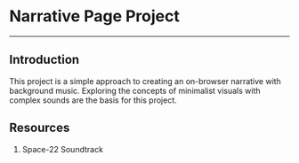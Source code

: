 # Narrative Page Project
---
## Introduction
This project is a simple approach to creating an on-browser narrative with background music. Exploring the concepts of minimalist visuals with complex sounds are the basis for this project.


## Resources
1. Space-22 Soundtrack


